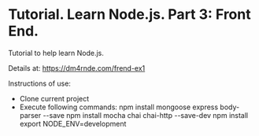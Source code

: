 
# Tutorial. Learn Node.js. Part 3: Front End.

Tutorial to help learn Node.js.

Details at: https://dm4rnde.com/frend-ex1


Instructions of use:

- Clone current project
- Execute following commands:
	npm install mongoose express body-parser --save
	npm install mocha chai chai-http --save-dev
	npm install
	export NODE_ENV=development
	
